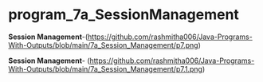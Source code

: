 # program_7a_SessionManagement

**Session Management**-(https://github.com/rashmitha006/Java-Programs-With-Outputs/blob/main/7a_Session_Management/p7.png)

**Session Management**- (https://github.com/rashmitha006/Java-Programs-With-Outputs/blob/main/7a_Session_Management/p7.1.png)
